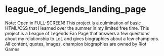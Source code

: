 # league_of_legends_landing_page
Note: Open in FULL-SCREEN!
This project is a culmination of basic HTML/CSS that I learned over the summer in my limited free time. 
This project is a League of Legends Fan Page that answers a few questions about my relationship to LoL and gives biographies about a few champions.
All content, quotes, images, champion biographies are owned by Riot Games

